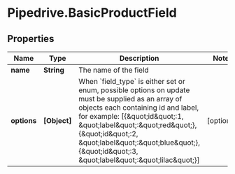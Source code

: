 # Pipedrive.BasicProductField

## Properties

Name | Type | Description | Notes
------------ | ------------- | ------------- | -------------
**name** | **String** | The name of the field | 
**options** | **[Object]** | When &#x60;field_type&#x60; is either set or enum, possible options on update must be supplied as an array of objects each containing id and label, for example: [{\&quot;id\&quot;:1, \&quot;label\&quot;:\&quot;red\&quot;},{\&quot;id\&quot;:2, \&quot;label\&quot;:\&quot;blue\&quot;},{\&quot;id\&quot;:3, \&quot;label\&quot;:\&quot;lilac\&quot;}] | [optional] 


